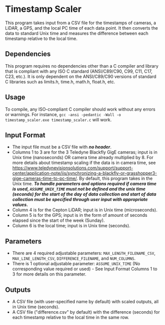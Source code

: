 # Timestamp Scaler
This program takes input from a CSV file for the timestamps of cameras, a LiDAR, a GPS, and the local PC time of each data point. It then converts the data to standard Unix time and measures the difference between each timestamp relative to the local time. 

## Dependencies
This program requires no dependencies other than a C compiler and library that is compliant with any ISO C standard (ANSI/C89/C90, C99, C11, C17, C23, etc.). It is only dependent on the ANSI/C89/C90 versions of standard C libraries such as limits.h, time.h, math.h, float.h, etc.

## Usage
To compile, any ISO-compliant C compiler should work without any errors or warnings. For instance, `gcc -ansi -pedantic -Wall -o timestamp_scaler.exe timestamp_scaler.c` will work. 

## Input Format
- The input file must be a CSV file with ***no header***. 
- Columns 1 to 3 are for the 3 Teledyne Blackfly GigE cameras; input is in Unix time (nanoseconds) OR camera time already multiplied by 8. For more details about timestamp scaling if the data is in camera time, see https://www.teledynevisionsolutions.com/support/support-center/application-note/iis/synchronizing-a-blackfly-or-grasshopper3-gige-cameras-time-to-pc-time/. By default, this program takes in the Unix time. ***To handle parameters and options required if camera time is used, `ASSUME_UNIX_TIME` must not be defined and the unix time (seconds) for the start of the day of data collection and start of data collection must be specified through user input with appropriate values.*** 
- Column 4 is for the Cepton LiDAR; input is in Unix time (microseconds). 
- Column 5 is for the GPS; input is in the form of amount of seconds elapsed since the start of the week (Sunday). 
- Column 6 is the local time; input is in Unix time (seconds). 

## Parameters
- There are 4 required adjustable parameters: `MAX_LENGTH_FILENAME_CSV`, `MAX_LINE_LENGTH_CSV`, `DIFFERENCE_FILENAME`, and `NUM_COLUMNS`. 
- There is 1 optional adjustable parameter: `ASSUME_UNIX_TIME` (No corresponding value required or used) - See Input Format Columns 1 to 3 for more details on this parameter. 

## Outputs
- A CSV file (with user-specified name by default) with scaled outputs, all in Unix time (seconds). 
- A CSV file ("difference.csv" by default) with the difference (seconds) for each timestamp relative to the local time in the same row. 

